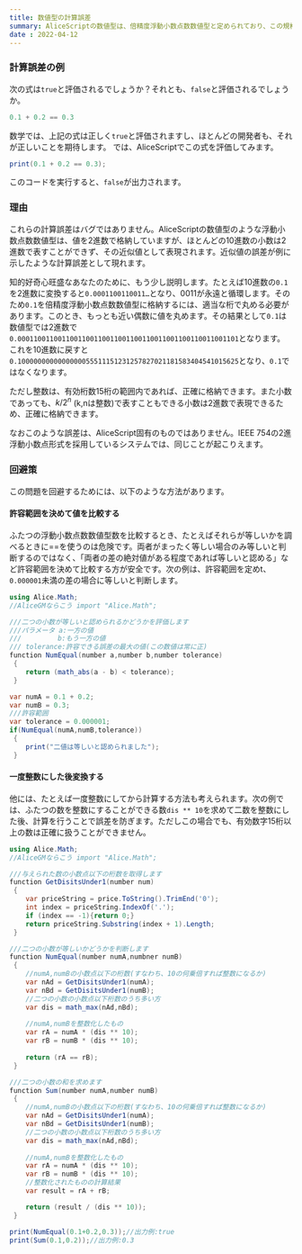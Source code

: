 ```yaml
---
title: 数値型の計算誤差
summary: AliceScriptの数値型は、倍精度浮動小数点数数値型と定められており、この規格はIEEE754として標準化されています。 しかしこの数値型で小数の計算をしているとき、その計算結果が期待通りでないことがあります。この記事では、その理由について説明します。
date : 2022-04-12
---
```


### 計算誤差の例
次の式は`true`と評価されるでしょうか？それとも、`false`と評価されるでしょうか。

```cs title="AliceScript"
0.1 + 0.2 == 0.3
```
数学では、上記の式は正しく`true`と評価されますし、ほとんどの開発者も、それが正しいことを期待します。 では、AliceScriptでこの式を評価してみます。

```cs title="AliceScript"
print(0.1 + 0.2 == 0.3);
```
このコードを実行すると、`false`が出力されます。

### 理由
これらの計算誤差はバグではありません。AliceScriptの数値型のような浮動小数点数数値型は、値を2進数で格納していますが、ほとんどの10進数の小数は2進数で表すことができず、その近似値として表現されます。近似値の誤差が例に示したような計算誤差として現れます。

知的好奇心旺盛なあなたのために、もう少し説明します。たとえば10進数の`0.1`を2進数に変換すると`0.0001100110011…`となり、0011が永遠と循環します。そのため`0.1`を倍精度浮動小数点数数値型に格納するには、適当な桁で丸める必要があります。このとき、もっとも近い偶数に値を丸めます。その結果として`0.1`は数値型では2進数で`0.0001100110011001100110011001100110011001100110011001101`となります。これを10進数に戻すと`0.1000000000000000055511151231257827021181583404541015625`となり、`0.1`ではなくなります。

ただし整数は、有効桁数15桁の範囲内であれば、正確に格納できます。また小数であっても、$k/2^n$ (k,nは整数)で表すこともできる小数は2進数で表現できるため、正確に格納できます。

なおこのような誤差は、AliceScript固有のものではありません。IEEE 754の2進浮動小数点形式を採用しているシステムでは、同じことが起こりえます。

### 回避策
この問題を回避するためには、以下のような方法があります。
#### 許容範囲を決めて値を比較する
ふたつの浮動小数点数数値型数を比較するとき、たとえばそれらが等しいかを調べるときに==を使うのは危険です。両者がまったく等しい場合のみ等しいと判断するのではなく、「両者の差の絶対値がある程度であれば等しいと認める」など許容範囲を決めて比較する方が安全です。次の例は、許容範囲を定めt、`0.000001`未満の差の場合に等しいと判断します。

```cs title="AliceScript"
using Alice.Math;
//AliceGMならこう import "Alice.Math";

///二つの小数が等しいと認められるかどうかを評価します
///パラメータ a:一方の値
///         b:もう一方の値
/// tolerance:許容できる誤差の最大の値(この数値は常に正)     
function NumEqual(number a,number b,number tolerance)
 {
    return (math_abs(a - b) < tolerance);
 }

var numA = 0.1 + 0.2;
var numB = 0.3;
///許容範囲
var tolerance = 0.000001;
if(NumEqual(numA,numB,tolerance))
 {
    print("二値は等しいと認められました");
 }
```


#### 一度整数にした後変換する
他には、たとえば一度整数にしてから計算する方法も考えられます。次の例では、ふたつの数を整数にすることができる数`dis ** 10`を求めて二数を整数にした後、計算を行うことで誤差を防ぎます。ただしこの場合でも、有効数字15桁以上の数は正確に扱うことができません。

```cs title="AliceScript"
using Alice.Math;
//AliceGMならこう import "Alice.Math";

///与えられた数の小数点以下の桁数を取得します
function GetDisitsUnder1(number num)
 {
    var priceString = price.ToString().TrimEnd('0');
    int index = priceString.IndexOf('.');
    if (index == -1){return 0;}
    return priceString.Substring(index + 1).Length;
 }

///二つの小数が等しいかどうかを判断します
function NumEqual(number numA,numbner numB)
 {
    //numA,numBの小数点以下の桁数(すなわち、10の何乗倍すれば整数になるか)
    var nAd = GetDisitsUnder1(numA);
    var nBd = GetDisitsUnder1(numB);
    //二つの小数の小数点以下桁数のうち多い方
    var dis = math_max(nAd,nBd);
    
    //numA,numBを整数化したもの
    var rA = numA * (dis ** 10);
    var rB = numB * (dis ** 10);
    
    return (rA == rB);
 }

///二つの小数の和を求めます
function Sum(number numA,number numB)
 {
    //numA,numBの小数点以下の桁数(すなわち、10の何乗倍すれば整数になるか)
    var nAd = GetDisitsUnder1(numA);
    var nBd = GetDisitsUnder1(numB);
    //二つの小数の小数点以下桁数のうち多い方
    var dis = math_max(nAd,nBd);
    
    //numA,numBを整数化したもの
    var rA = numA * (dis ** 10);
    var rB = numB * (dis ** 10);
    //整数化されたものの計算結果
    var result = rA + rB;

    return (result / (dis ** 10));
 }

print(NumEqual(0.1+0.2,0.3));//出力例:true
print(Sum(0.1,0.2));//出力例:0.3
```
